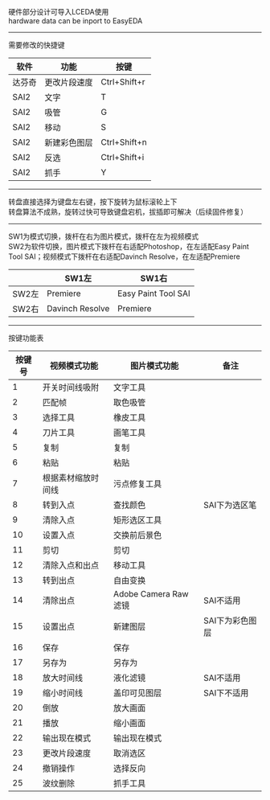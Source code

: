 硬件部分设计可导入LCEDA使用  
hardware data can be inport to EasyEDA  
****
需要修改的快捷键  

|软件|功能|按键|
|----|----|----|
|达芬奇|更改片段速度|Ctrl+Shift+r|
|SAI2|文字|T|
|SAI2|吸管|G|
|SAI2|移动|S|
|SAI2|新建彩色图层|Ctrl+Shift+n|
|SAI2|反选|Ctrl+Shift+i|
|SAI2|抓手|Y|
***
转盘直接选择为键盘左右键，按下旋转为鼠标滚轮上下  
转盘算法不成熟，旋转过快可导致键盘宕机，拔插即可解决（后续固件修复）
***
SW1为模式切换，拨杆在右为图片模式，拨杆在左为视频模式  
SW2为软件切换，图片模式下拨杆在右适配Photoshop，在左适配Easy Paint Tool SAI；视频模式下拨杆在右适配Davinch Resolve，在左适配Premiere  

||SW1左|SW1右|
|----|----|----|
|SW2左|Premiere|Easy Paint Tool SAI|
|SW2右|Davinch Resolve|Premiere|
***
按键功能表 
 
|按键号|视频模式功能|图片模式功能|备注|
|----|----|----|----|
|1|开关时间线吸附|文字工具||
|2|匹配帧|取色吸管||
|3|选择工具|橡皮工具||
|4|刀片工具|画笔工具||
|5|复制|复制||
|6|粘贴|粘贴||
|7|根据素材缩放时间线|污点修复工具||
|8|转到入点|查找颜色|SAI下为选区笔|
|9|清除入点|矩形选区工具||
|10|设置入点|交换前后景色||
|11|剪切|剪切||
|12|清除入点和出点|移动工具||
|13|转到出点|自由变换||
|14|清除出点|Adobe Camera Raw滤镜|SAI不适用|
|15|设置出点|新建图层|SAI下为彩色图层|
|16|保存|保存||
|17|另存为|另存为||
|18|放大时间线|液化滤镜|SAI不适用|
|19|缩小时间线|盖印可见图层|SAI下不适用|
|20|倒放|放大画面||
|21|播放|缩小画面||
|22|输出现在模式|输出现在模式||
|23|更改片段速度|取消选区||
|24|撤销操作|选择反向||
|25|波纹删除|抓手工具||